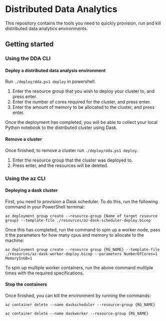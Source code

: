 # Distributed Data Analytics

This repository contains the tools you need to quickly provision, run and kill distributed data analytics environments. 

## Getting started

### Using the DDA CLI
#### Deploy a distributed data analysis environment

Run `./deploy/dda.ps1 deploy` in powershell. 

1. Enter the resource group that you wish to deploy your cluster to, and press enter.
2. Enter the number of cores required for the cluster, and press enter.
3. Enter the amount of memory to be allocated to the cluster, and press enter.

Once the deployment has completed, you will be able to collect your local Python notebook to the distributed cluster using Dask. 

#### Remove a cluster

Once finished, to remove a cluster run `./deploy/dda.ps1 deploy`. 

1. Enter the resource group that the cluster was deployed to.
2. Press enter, and the resources will be deleted. 


### Using the az CLI

#### Deploying a dask cluster

First, you need to provision a Dask scheduler. To do this, run the following command in your PowerShell terminal:

```az deployment group create --resource-group {Name of target resource group} --template-file ./resources/az-dask-scheduler-deploy.bicep```

Once this has completed, run the command to spin up a worker node, pass it the parameters for how many cpus and memory to allocate to the machine:

```az deployment group create --resource group {RG_NAME} --template-file ./resources/az-dask-worker-deploy.bicep --parameters NumberOfCores=1 MemoryInGB=1```

To spin up multiple worker containers, run the above command multiple times with the required specifications. 

#### Stop the containers

Once finished, you can kill the environment by running the commands:

```az container delete --name daskscheduler --resource-group {RG_NAME} ```

```az container delete --name daskworker --resource-group {RG_NAME} ```